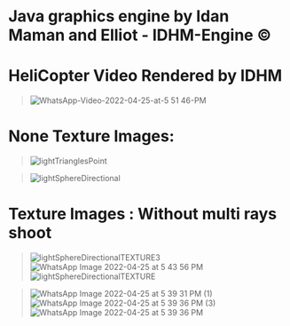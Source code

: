 # Java graphics engine by Idan Maman and Elliot - IDHM-Engine ©

# HeliCopter Video Rendered by IDHM
>![WhatsApp-Video-2022-04-25-at-5 51 46-PM](https://user-images.githubusercontent.com/92261966/165117372-385787ff-09b9-488d-ad41-53b321e56840.gif)

# None Texture Images: 

> ![lightTrianglesPoint](https://user-images.githubusercontent.com/90776557/162273745-cc26a4ae-e612-4c26-9496-f03994b0ef25.png)

>![lightSphereDirectional](https://user-images.githubusercontent.com/90776557/162274155-ce476362-2895-4330-bf38-48039b9491cf.png)


# Texture Images : Without multi rays shoot  
>![lightSphereDirectionalTEXTURE3](https://user-images.githubusercontent.com/90776557/162273556-818aebda-ef40-4f1b-b5ea-e5226e93f7dc.png)
>![WhatsApp Image 2022-04-25 at 5 43 56 PM](https://user-images.githubusercontent.com/92261966/165113557-c4bab682-fe4c-4524-a8aa-6da3cb9f74d0.jpeg)
>![lightSphereDirectionalTEXTURE](https://user-images.githubusercontent.com/90776557/162273416-ed20ad43-a334-497e-a748-d08bc336df34.png)

>![WhatsApp Image 2022-04-25 at 5 39 31 PM (1)](https://user-images.githubusercontent.com/92261966/165113234-0b69af1e-7353-4fb8-8497-36fa09c9eef6.jpeg)
>![WhatsApp Image 2022-04-25 at 5 39 36 PM (3)](https://user-images.githubusercontent.com/92261966/165113243-9648a2e6-8e43-4c6c-aa94-38f738bb1ce4.jpeg)
>![WhatsApp Image 2022-04-25 at 5 39 36 PM](https://user-images.githubusercontent.com/92261966/165113232-76417889-9474-4faf-8a95-ff31d98a6946.jpeg)

